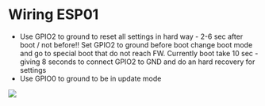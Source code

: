 # Wiring ESP01
* Use GPIO2 to ground to reset all settings in hard way - 2-6 sec after boot / not before!! Set GPIO2 to ground before boot change boot mode and go to special boot that do not reach FW. Currently boot take 10 sec - giving 8 seconds to connect GPIO2 to GND and do an hard recovery for settings   
* Use GPIO0 to ground to be in update mode 

![](https://github.com/luc-github/ESP3D/blob/master/images/HW/Wires.png)